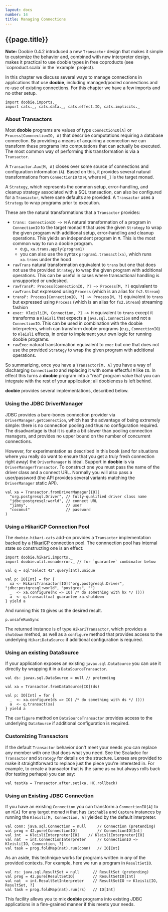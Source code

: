 ```yaml
---
layout: docs
number: 14
title: Managing Connections
---
```


## {{page.title}}

<div class="alert alert-warning" role="alert">
<b>Note:</b> Doobie 0.4.2 introduced a new <code>Transactor</code> design that makes it simple to customize the behavior and, combined with new interpreter design, makes it practical to use doobie types in free coproducts (see `coproduct.scala` in the `example` project).
</div>

In this chapter we discuss several ways to manage connections in applications that use **doobie**, including managed/pooled connections and re-use of existing connections. For this chapter we have a few imports and no other setup.

```tut:silent
import doobie.imports._
import cats._, cats.data._, cats.effect.IO, cats.implicits._
```

### About Transactors

Most **doobie** programs are values of type `ConnectionIO[A]` or `Process[ConnnectionIO, A]` that describe computations requiring a database connection. By providing a means of acquiring a connection we can transform these programs into computations that can actually be executed. The most common way of performing this transformation is via a `Transactor`.

A `Transactor.Aux[M, A]` closes over some source of connections and configuration information (`A`). Based on this, it provides several natural transformations from `ConnectionIO` to `M`, where `M[_]` is the target monad.

A `Strategy`, which represents the common setup, error-handling, and cleanup strategy associated with a SQL transaction, can also be configured for a `Transactor`, where sane defaults are provided. A `Transactor` uses a `Strategy` to wrap programs prior to execution.

These are the natural transformations that a `Transactor` provides:

- `trans: ConnectionIO ~> M` A natural transformation of a program in `ConnectionIO` to the target monad `M` that uses the given `Strategy` to wrap the given program with additional setup, error-handling and cleanup operations. This yields an independent program in `M`. This is the most common way to run a doobie program.
  - e.g., `xa.trans.apply(program1)`
  - you can also use the syntax `program1.transact(xa)`, which runs `xa.trans` under the hood
- `rawTrans` natural transformation equivalent to `trans` but one that does not use the provided `Strategy` to wrap the given program with additional operations. This can be useful in cases where transactional handling is unsupported or undesired.
- `rawTransP: Process[ConnectionIO, ?] ~> Process[M, ?]` equivalent to `rawTrans` but expressed using `Process` (which is an alias for `fs2.Stream`)
- `transP: Process[ConnectionIO, ?] ~> Process[M, ?]` equivalent to `trans` but expressed using `Process` (which is an alias for `fs2.Stream`)
streaming fashion
- `exec: Kleisli[M, Connection, ?] ~> M` equivalent to `trans` except it transforms a `Kleisli` that expects a `java.sql.Connection` and not a `ConnectionIO`. This can be used in combination with the doobie interpreters, which can transform doobie programs (e.g., `ConnectionIO`) to `Kleisli` effects, in order to implement your own logic for running doobie programs.
- `rawExec` natural transformation equivalent to `exec` but one that does not use the provided `Strategy` to wrap the given program with additional operations.

So summarizing, once you have a `Transactor[M, A]` you have a way of discharging `ConnectionIO` and replacing it with some effectful `M` like `IO`. In effect this turns a **doobie** program into a "real" program value that you can integrate with the rest of your application; all doobieness is left behind.

**doobie** provides several implementations, described below.

### Using the JDBC DriverManager

JDBC provides a bare-bones connection provider via `DriverManager.getConnection`, which has the advantage of being extremely simple: there is no connection pooling and thus no configuration required. The disadvantage is that it is quite a bit slower than pooling connection managers, and provides no upper bound on the number of concurrent connections.

However, for experimentation as described in this book (and for situations where you really do want to ensure that you get a truly fresh connection right away) the `DriverManager` is ideal. Support in **doobie** is via `DriverManagerTransactor`. To construct one you must pass the name of the driver
class and a connect URL. Normally you will also pass a user/password (the API provides several variants matching the `DriverManager` static API).

```tut:silent
val xa = Transactor.fromDriverManager[IO](
  "org.postgresql.Driver", // fully-qualified driver class name
  "jdbc:postgresql:world", // connect URL
  "jimmy",                 // user
  "coconut"                // password
)
```

### Using a HikariCP Connection Pool

The `doobie-hikari-cats` add-on provides a `Transactor` implementation backed by a [HikariCP](https://github.com/brettwooldridge/HikariCP) connection pool. The connnection pool has internal state so constructing one is an effect:

```tut:silent
import doobie.hikari.imports._
import doobie.util.monaderror._ // for `guarantee` combinator below

val q = sql"select 42".query[Int].unique

val p: IO[Int] = for {
  xa <- HikariTransactor[IO]("org.postgresql.Driver", "jdbc:postgresql:world", "postgres", "")
  _  <- xa.configure(hx => IO( /* do something with hx */ ()))
  a  <- q.transact(xa) guarantee xa.shutdown
} yield a
```

And running this `IO` gives us the desired result.

```tut
p.unsafeRunSync
```

The returned instance is of type `HikariTransactor`, which provides a `shutdown` method, as well as a `configure` method that provides access to the underlying `HikariDataSource` if additional configuration is required.

### Using an existing DataSource

If your application exposes an existing `javax.sql.DataSource` you can use it directly by wrapping it in a `DataSourceTransactor`.

```tut:silent
val ds: javax.sql.DataSource = null // pretending

val xa = Transactor.fromDataSource[IO](ds)

val p: IO[Int] = for {
  _  <- xa.configure(ds => IO( /* do something with ds */ ()))
  a  <- q.transact(xa)
} yield a
```

The `configure` method on `DataSourceTransactor` provides access to the underlying `DataSource` if additional configuration is required.

### Customizing Transactors

If the default `Transactor` behavior don't meet your needs you can replace any member with one that does what you need. See the Scaladoc for `Transactor` and `Strategy` for details on the structure. Lenses are provided to make it straightforward to replace just the piece you're interested in. For example, to create a transactor that is the same as `xa` but always rolls back (for testing perhaps) you can say:

```tut
val testXa = Transactor.after.set(xa, HC.rollback)
```

### Using an Existing JDBC Connection

If you have an existing `Connection` you can transform a `ConnectionIO[A]` to an `M[A]` for any target monad `M` that has `Catchable` and `Capture` instances by running the `Kleisli[M, Connection, A]` yielded by the default interpreter.

```tut:silent
val conn: java.sql.Connection = null     // Connection (pretending)
val prog = 42.pure[ConnectionIO]         // ConnectionIO[Int]
val int  = KleisliInterpreter[IO]    // KleisliInterpreter[IO]
val nat  = int.ConnectionInterpreter     // ConnectionIO ~> Kleisli[IO, Connection, ?]
val task = prog.foldMap(nat).run(conn)   // IO[Int]
```

As an aside, this technique works for programs written in *any* of the provided contexts. For example, here we run a program in `ResultSetIO`.

```tut:silent
val rs: java.sql.ResultSet = null      // ResultSet (pretending)
val prog = 42.pure[ResultSetIO]        // ResultSetIO[Int]
val nat  = int.ResultSetInterpreter    // ResultSetIO ~> Kleisli[IO, ResultSet, ?]
val task = prog.foldMap(nat).run(rs)   // IO[Int]
```

This facility allows you to mix **doobie** programs into existing JDBC applications in a fine-grained manner if this meets your needs.
